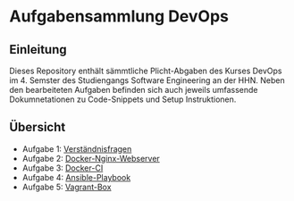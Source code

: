 # Aufgabensammlung DevOps

## Einleitung

Dieses Repository enthält sämmtliche Plicht-Abgaben des Kurses DevOps im 4. Semster des
Studiengangs Software Engineering an der HHN. Neben den bearbeiteten Aufgaben befinden sich auch
jeweils umfassende Dokumnetationen zu Code-Snippets und Setup Instruktionen.

## Übersicht

* Aufgabe 1: [Verständnisfragen](./verständnisfragen/README.md)
* Aufgabe 2: [Docker-Nginx-Webserver](./docker-nginx-webserver/README.md)
* Aufgabe 3: [Docker-CI](./docker-ci/README.md)
* Aufgabe 4: [Ansible-Playbook](./ansible-playbook/README.md)
* Aufgabe 5: [Vagrant-Box](./vagrant-box/README.md)

